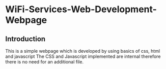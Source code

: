 # WiFi-Services-Web-Development-Webpage

## Introduction
This is a simple webpage which is developed by using basics of css, html and javascript
The CSS and Javascript implemented are internal therefore there is no need for an additional file.
